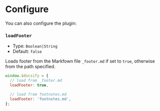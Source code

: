 # Configure

You can also configure the plugin:

### `loadFooter`

- Type: `Boolean|String`
- Default: `false`

Loads footer from the Markfown file `_footer.md` if set to `true`, otherwise from the path specified.

```javascript
window.$docsify = {
  // load from _footer.md
  loadFooter: true,

  // load from footnotes.md
  loadFooter: 'footnotes.md',
};
```
